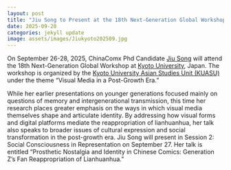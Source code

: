```yaml
---
layout: post
title: "Jiu Song to Present at the 18th Next-Generation Global Workshop"
date: 2025-09-20
categories: jekyll update
image: assets/images/Jiukyoto202509.jpg
---
```


On September 26-28, 2025, ChinaComx Phd Candidate [Jiu Song](https://chinacomx.github.io/team/jiu/) will attend the 18th Next-Generation Global Workshop at [Kyoto University](https://www.kyoto-u.ac.jp/en), Japan. The workshop is organized by the [Kyoto University Asian Studies Unit (KUASU)](https://www.kuasu.cpier.kyoto-u.ac.jp/english/) under the theme “Visual Media in a Post-Growth Era.”

While her earlier presentations on younger generations focused mainly on questions of memory and intergenerational transmission, this time her research places greater emphasis on the ways in which visual media themselves shape and articulate identity. By addressing how visual forms and digital platforms mediate the reappropriation of lianhuanhua, her talk also speaks to broader issues of cultural expression and social transformation in the post-growth era. Jiu Song will present in Session 2: Social Consciousness in Representation on September 27. Her talk is entitled “Prosthetic Nostalgia and Identity in Chinese Comics: Generation Z’s Fan Reappropriation of Lianhuanhua.”
